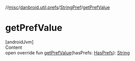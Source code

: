 //[misc](../../index.md)/[danbroid.util.prefs](../index.md)/[StringPref](index.md)/[getPrefValue](get-pref-value.md)



# getPrefValue  
[androidJvm]  
Content  
open override fun [getPrefValue](get-pref-value.md)(hasPrefs: [HasPrefs](../-has-prefs/index.md)): [String](https://kotlinlang.org/api/latest/jvm/stdlib/kotlin/-string/index.html)  



